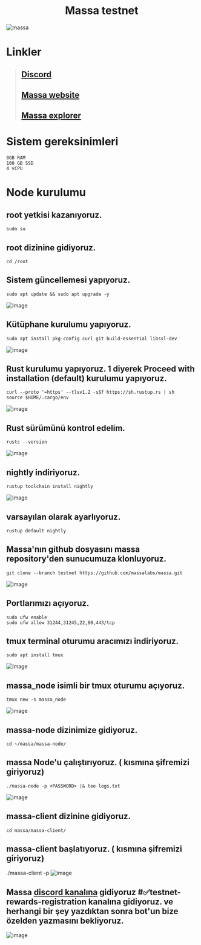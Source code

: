 # <h1 align="center">Massa testnet</h1>

![massa](https://user-images.githubusercontent.com/73015593/180018941-20b9e515-6e94-47ef-b928-b8e3ba507691.jpg)

# Linkler
> ## [Discord](https://discord.gg/J7scURTM)<br>
> ## [Massa website](https://massa.net/)
> ## [Massa explorer](https://paranormal-brothers.com/massa/)

# Sistem gereksinimleri
```
8GB RAM
100 GB SSD
4 vCPU
```

# Node kurulumu

## root yetkisi kazanıyoruz.
```
sudo su
```

## root dizinine gidiyoruz.
```
cd /root
```

## Sistem güncellemesi yapıyoruz.
```
sudo apt update && sudo apt upgrade -y
```
![image](https://user-images.githubusercontent.com/73015593/180020260-2774f980-3211-458b-afe3-230f8dc89a34.png)


## Kütüphane kurulumu yapıyoruz.
```
sudo apt install pkg-config curl git build-essential libssl-dev
```
![image](https://user-images.githubusercontent.com/73015593/180020703-faa62886-4328-45a2-9136-37d70a097f1c.png)

## Rust kurulumu yapıyoruz. 1 diyerek Proceed with installation (default) kurulumu yapıyoruz.
```
curl --proto '=https' --tlsv1.2 -sSf https://sh.rustup.rs | sh
source $HOME/.cargo/env
```
![image](https://user-images.githubusercontent.com/73015593/180025712-25d76b2a-72f4-43ee-abf2-6bdb110359bc.png)

## Rust sürümünü kontrol edelim.
```
rustc --version
```
![image](https://user-images.githubusercontent.com/73015593/180025948-fa63daf2-5b2e-4de5-8e55-05b46f3a1cbc.png)

## nightly indiriyoruz.
```
rustup toolchain install nightly
```
![image](https://user-images.githubusercontent.com/73015593/180026786-c0cfc916-1f77-4834-9c20-08720564f10d.png)

## varsayılan olarak ayarlıyoruz.
```
rustup default nightly
```

## Massa'nın github dosyasını massa repository'den sunucumuza klonluyoruz.
```
git clone --branch testnet https://github.com/massalabs/massa.git
```
![image](https://user-images.githubusercontent.com/73015593/180027098-8b7a2a69-f3f4-4bd1-9c61-3cbdf0836bdf.png)

## Portlarımızı açıyoruz.
```
sudo ufw enable
sudo ufw allow 31244,31245,22,80,443/tcp
```

## tmux terminal oturumu aracımızı indiriyoruz.
```
sudo apt install tmux
```
![image](https://user-images.githubusercontent.com/73015593/180027867-cce13a4b-de27-4d0b-8668-6127a1317442.png)

## massa_node isimli bir tmux oturumu açıyoruz.
```
tmux new -s massa_node
```
![image](https://user-images.githubusercontent.com/73015593/180028279-d4f3c68b-d0da-4ac9-a3b1-f29dc854ebd9.png)

## massa-node dizinimize gidiyoruz.
```
cd ~/massa/massa-node/
```

##  massa Node'u çalıştırıyoruz. (<PASSWORD> kısmına şifremizi giriyoruz)
```
./massa-node -p <PASSWORD> |& tee logs.txt
```
![image](https://user-images.githubusercontent.com/73015593/180028676-ed1aa426-7de1-4960-ad05-34b8776a3bdc.png)

## massa-client dizinine gidiyoruz.
```
cd massa/massa-client/
```

## massa-client başlatıyoruz.  (<PASSWORD> kısmına şifremizi giriyoruz)
./massa-client -p <PASSWORD>
![image](https://user-images.githubusercontent.com/73015593/188296133-2f430f07-64e5-4299-8d23-ea6f54ca2a6d.png)

## Massa [discord kanalına](https://discord.gg/J7scURTM) gidiyoruz #✅testnet-rewards-registration kanalına gidiyoruz. ve herhangi bir şey yazdıktan sonra bot'un bize özelden yazmasını bekliyoruz.
![image](https://user-images.githubusercontent.com/73015593/188296565-566d9c71-09d7-4036-9039-22826a6acc5b.png)

## 




























